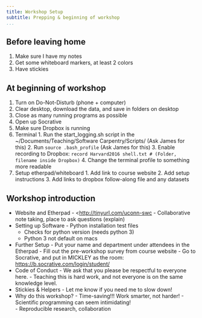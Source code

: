 ```yaml
---
title: Workshop Setup
subtitle: Prepping & beginning of workshop
...
```



## Before leaving home

1.    Make sure I have my notes
2.    Get some whiteboard markers, at least 2 colors
3.    Have stickies
  
## At beginning of workshop

1.    Turn on Do-Not-Disturb (phone + computer)
2.    Clear desktop, download the data, and save in folders on desktop
3.    Close as many running programs as possible
4.    Open up Socrative
5.    Make sure Dropbox is running
6.    Terminal
    1.    Run the start_logging.sh script in the ~/Documents/Teaching/Software Carpentry/Scripts/ (Ask James for this)
    2.    Run `source .bash_profile` (Ask James for this)
    3.    Enable recording to Dropbox: `record Harvard2016 shell.txt # (Folder, filename inside Dropbox)`
    4.    Change the terminal profile to something more readable
1.    Setup etherpad/whiteboard
    1.     Add link to course website
    2.     Add setup instructions
    3.     Add links to dropbox follow-along file and any datasets

## Workshop introduction

-    Website and Etherpad
    -    <http://tinyurl.com/uconn-swc
    -    Collaborative note taking, place to ask questions (explain)
-    Setting up Software
    -    Python installation test files
        -    Checks for python version (needs python 3)
        -    Python 3 not default on macs
-    Further Setup
    -     Put your name and department under attendees in the Etherpad
    -     Fill out the pre-workshop survey from course website
    -     Go to Socrative, and put in MICKLEY as the room: https://b.socrative.com/login/student/
-    Code of Conduct
    -    We ask that you please be respectful to everyone here.
    -    Teaching this is hard work, and not everyone is on the same knowledge level.
-    Stickies & Helpers
    -    Let me know if you need me to slow down!
-    Why do this workshop?
    -    Time-saving!!!  Work smarter, not harder!
    -    Scientific programming can seem intimidating!  
    -    Reproducible research, collaboration
